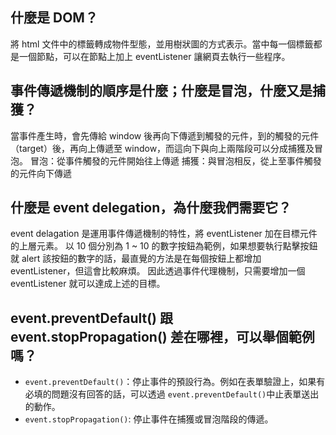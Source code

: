 ## 什麼是 DOM？
將 html 文件中的標籤轉成物件型態，並用樹狀圖的方式表示。當中每一個標籤都是一個節點，可以在節點上加上 eventListener 讓網頁去執行一些程序。

## 事件傳遞機制的順序是什麼；什麼是冒泡，什麼又是捕獲？
當事件產生時，會先傳給 window 後再向下傳遞到觸發的元件，到的觸發的元件（target）後，再向上傳遞至 window，而這向下與向上兩階段可以分成捕獲及冒泡。
冒泡：從事件觸發的元件開始往上傳遞
捕獲：與冒泡相反，從上至事件觸發的元件向下傳遞

## 什麼是 event delegation，為什麼我們需要它？
event delagation 是運用事件傳遞機制的特性，將 eventListener 加在目標元件的上層元素。
以 10 個分別為 1 ~ 10 的數字按鈕為範例，如果想要執行點擊按鈕就 alert 該按鈕的數字的話，最直覺的方法是在每個按鈕上都增加 eventListener，但這會比較麻煩。
因此透過事件代理機制，只需要增加一個 eventListener 就可以達成上述的目標。

## event.preventDefault() 跟 event.stopPropagation() 差在哪裡，可以舉個範例嗎？
- `event.preventDefault()`：停止事件的預設行為。例如在表單驗證上，如果有必填的問題沒有回答的話，可以透過 `event.preventDefault()`中止表單送出的動作。
- `event.stopPropagation()`: 停止事件在捕獲或冒泡階段的傳遞。